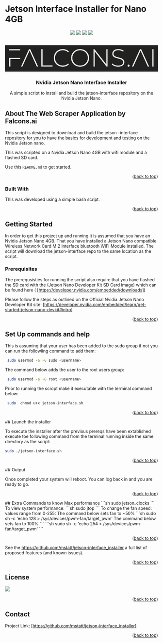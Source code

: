 # Jetson Interface Installer for Nano 4GB

<div id="top"></div>
<div align="center">

![](https://img.shields.io/badge/License-MIT-blue)
![](https://img.shields.io/github/issues/mstatt/jetson-interface_installer)
![](https://img.shields.io/github/forks/mstatt/jetson-interface_installer)
![](https://img.shields.io/badge/BASH-LINUX-brightgreen)
 
</div>



<!-- PROJECT LOGO -->
<br />
<div align="center">
  <a href="https://github.com/mstatt/jetson-interface_installer">
    <img src="assets/falcons-logo2.png" alt="Logo" >
  </a>

  <h3 align="center">
Nvidia Jetson Nano Interface Installer</h3>

  <p align="center">
    A simple script to install and build the jetson-interface repository on the Nvidia Jetson Nano.
    <br />

  </p>
</div>




<!-- ABOUT THE PROJECT -->
## About The Web Scraper Application by Falcons.ai

This script is designed to download and build the jetson -interface repository for you to have the basics for development and testing on the Nvidia Jetson nano.


This was scripted on a Nvidia Jetson Nano 4GB with wifi module and a flashed SD card.

Use this `README.md` to get started.

<p align="right">(<a href="#top">back to top</a>)</p>



### Built With

This was developed using a simple bash script.



<p align="right">(<a href="#top">back to top</a>)</p>



<!-- GETTING STARTED -->
## Getting Started

In order to get this project up and running it is assumed that you have an Nvidia Jetson Nano 4GB. That you have installed a Jetson Nano compatible Wireless Network Card M.2 Interface bluetooth WiFi Module installed. The script will download the jetson-interface repo to the same location as the script.

### Prerequisites

The prerequsisties for running the script also require that you have flashed the SD card with the (Jetson Nano Developer Kit SD Card image) which can be found here ( [https://developer.nvidia.com/embedded/downloads])

Please follow the steps as outlined on the Official Nvidia Jetson Nano Developer Kit site:
[https://developer.nvidia.com/embedded/learn/get-started-jetson-nano-devkit#intro]
  



<p align="right">(<a href="#top">back to top</a>)</p>



<!-- Set Up Commands -->
## Set Up commands and help
 This is assuming that your user has been added to the sudo group
 if not you can run the followiing command to add them:
 ```sh
  sudo usermod -a -G sudo <username>
 ```
 The command below adds the user to the root users group:
 ```sh
  sudo usermod -a -G root <username>
 ```
 Prior to running the scropt make it executable with the terminal command below:
 ```sh
  sudo  chmod u+x jetson-interface.sh
 ```

<p align="right">(<a href="#top">back to top</a>)</p>
<!-- Launch the installer -->
## Launch the installer

 To execute the installer after the previous prereqs have been extablished execute toe following command from the terminal running inside the same directory as the script:
  ```sh
 sudo ./jetson-interface.sh
 ```



<p align="right">(<a href="#top">back to top</a>)</p>
<!-- OUTPUT -->
## Output

Once completed your system will reboot. You can log back in and you are ready to go.



<p align="right">(<a href="#top">back to top</a>)</p>
<!--Extra Commands -->
## Extra Commands to know
 Max performance  
 ```sh 
 sudo jetson_clocks
 ```
 To view system performance:
  ```sh
 sudo jtop
 ```
 To change the fan speed: values range from 0-255:
 The command below sets fan to ~50%
  ```sh
 sudo sh -c 'echo 128 > /sys/devices/pwm-fan/target_pwm'
 The command below sets fan to 100%
  ```
  ```sh
 sudo sh -c 'echo 254 > /sys/devices/pwm-fan/target_pwm'
  ```


<p align="right">(<a href="#top">back to top</a>)</p>



See the https://github.com/mstatt/jetson-interface_installer a full list of proposed features (and known issues).

<p align="right">(<a href="#top">back to top</a>)</p>



<!-- LICENSE -->
## License

![](https://img.shields.io/badge/License-MIT-blue)

<p align="right">(<a href="#top">back to top</a>)</p>



<!-- CONTACT -->
## Contact

Project Link: [https://github.com/mstatt/jetson-interface_installer]


<p align="right">(<a href="#top">back to top</a>)</p>



<!-- MARKDOWN LINKS & IMAGES -->
[license-shield]: assets/68747470733a2f2f696d672e736869656c64732e696f2f6769746875622f6c6963656e73652f6f74686e65696c647265772f426573742d524541444d452d54656d706c6174652e7376673f7374796c653d666f722d7468652d6261646765.svg?style=for-the-badge
[license-url]: https://github.com/mstatt/jetson-interface_installer/blob/main/LICENSE.txt
